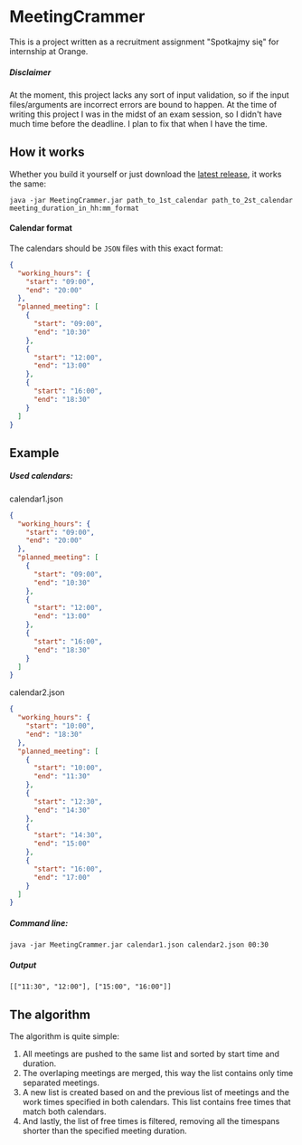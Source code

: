 # MeetingCrammer
This is a project written as a recruitment assignment "Spotkajmy się" for internship at Orange.

##### Disclaimer
At the moment, this project lacks any sort of input validation, so if the input files/arguments are incorrect
errors are bound to happen. At the time of writing this project I was in the midst of an exam session, so I didn't have
much time before the deadline. I plan to fix that when I have the time.

## How it works
Whether you build it yourself or just download the  [latest release](https://github.com/k-piekarczyk/MeetingCrammer/releases),
it works the same:

```shell script
java -jar MeetingCrammer.jar path_to_1st_calendar path_to_2st_calendar meeting_duration_in_hh:mm_format
```

#### Calendar format
The calendars should be `JSON` files with this exact format:
```json
{
  "working_hours": {
    "start": "09:00",
    "end": "20:00"
  },
  "planned_meeting": [
    {
      "start": "09:00",
      "end": "10:30"
    },
    {
      "start": "12:00",
      "end": "13:00"
    },
    {
      "start": "16:00",
      "end": "18:30"
    }
  ]
}
```

## Example
##### Used calendars:
calendar1.json
```json
{
  "working_hours": {
    "start": "09:00",
    "end": "20:00"
  },
  "planned_meeting": [
    {
      "start": "09:00",
      "end": "10:30"
    },
    {
      "start": "12:00",
      "end": "13:00"
    },
    {
      "start": "16:00",
      "end": "18:30"
    }
  ]
}
```
calendar2.json
```json
{
  "working_hours": {
    "start": "10:00",
    "end": "18:30"
  },
  "planned_meeting": [
    {
      "start": "10:00",
      "end": "11:30"
    },
    {
      "start": "12:30",
      "end": "14:30"
    },
    {
      "start": "14:30",
      "end": "15:00"
    },
    {
      "start": "16:00",
      "end": "17:00"
    }
  ]
}
```

##### Command line:
```shell script
java -jar MeetingCrammer.jar calendar1.json calendar2.json 00:30
```

##### Output
```
[["11:30", "12:00"], ["15:00", "16:00"]]
```

## The algorithm
The algorithm is quite simple:

1. All meetings are pushed to the same list and sorted by start time and duration.
2. The overlaping meetings are merged, this way the list contains only time separated meetings.
3. A new list is created based on and the previous list of meetings and the work times specified in both calendars.
This list contains free times that match both calendars.
4. And lastly, the list of free times is filtered, removing all the timespans shorter than the specified meeting duration.
